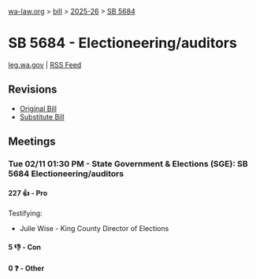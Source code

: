[wa-law.org](/) > [bill](/bill/) > [2025-26](/bill/2025-26/) > [SB 5684](/bill/2025-26/sb/5684/)

# SB 5684 - Electioneering/auditors
[leg.wa.gov](https://app.leg.wa.gov/billsummary?BillNumber=5684&Year=2025&Initiative=false) | [RSS Feed](./rss.xml)

## Revisions
* [Original Bill](1/)
* [Substitute Bill](S/)

## Meetings
### Tue 02/11 01:30 PM - State Government & Elections (SGE): SB 5684 Electioneering/auditors
#### 227 👍 - Pro
Testifying:
* Julie Wise - King County Director of Elections

#### 5 👎 - Con

#### 0 ❓ - Other
